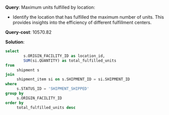 **Query**: Maximum units fulfilled by location:
  - Identify the location that has fulfilled the maximum number of units. This provides insights into the efficiency of different fulfillment centers.

**Query-cost**: 10570.82

**Solution**:
```sql
select 
        s.ORIGIN_FACILITY_ID as location_id,
        SUM(si.QUANTITY) as total_fulfilled_units
from 
     shipment s
join 
     shipment_item si on s.SHIPMENT_ID = si.SHIPMENT_ID
where 
     s.STATUS_ID = 'SHIPMENT_SHIPPED'
group by
     s.ORIGIN_FACILITY_ID
order by
     total_fulfilled_units desc

